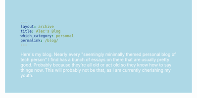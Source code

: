 ```yaml
---
layout: archive
title: Alec's Blog
which_category: personal
permalink: /blog/
---
```


Here's my blog. Nearly every "seemingly minimally themed personal blog of tech person" I find has a bunch of essays on there that are usually pretty good. Probably because they're all old or act old so they know how to say things now. This will probably not be that, as I am currently cherishing my youth.

<style>
body {
  height: 200px;
  color: white;
  background-color: lightblue; /* For browsers that do not support gradients */
  background-image: url('https://cdn.polyhaven.com/asset_img/primary/kloppenheim_02_puresky.png');
  background-repeat: no-repeat;
  background-attachment: fixed;
  background-size: 100% 100%;
}
</style>

